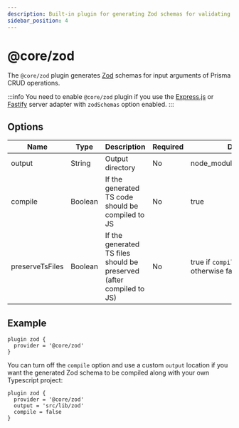 ```yaml
---
description: Built-in plugin for generating Zod schemas for validating CRUD input arguments
sidebar_position: 4
---
```


# @core/zod

The `@core/zod` plugin generates [Zod](https://github.com/colinhacks/zod) schemas for input arguments of Prisma CRUD operations.

:::info
You need to enable `@core/zod` plugin if you use the [Express.js](/docs/reference/server-adapters/express) or [Fastify](/docs/reference/server-adapters/fastify) server adapter with `zodSchemas` option enabled.
:::

## Options

| Name   | Type   | Description      | Required | Default                    |
| ------ | ------ | ---------------- | -------- | -------------------------- |
| output | String | Output directory | No       | node_modules/.zenstack/zod |
| compile | Boolean | If the generated TS code should be compiled to JS | No | true |
| preserveTsFiles | Boolean | If the generated TS files should be preserved (after compiled to JS) | No | true if `compile` is set to false, otherwise false |

## Example

```prisma title='/schema.zmodel'
plugin zod {
  provider = '@core/zod'
}
```

You can turn off the `compile` option and use a custom `output` location if you want the generated Zod schema to be compiled along with your own Typescript project:

```prisma title='/schema.zmodel'
plugin zod {
  provider = '@core/zod'
  output = 'src/lib/zod'
  compile = false
}
```
